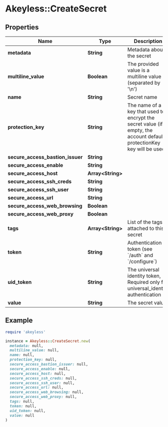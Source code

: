 # Akeyless::CreateSecret

## Properties

| Name | Type | Description | Notes |
| ---- | ---- | ----------- | ----- |
| **metadata** | **String** | Metadata about the secret | [optional] |
| **multiline_value** | **Boolean** | The provided value is a multiline value (separated by &#39;\\n&#39;) | [optional] |
| **name** | **String** | Secret name |  |
| **protection_key** | **String** | The name of a key that used to encrypt the secret value (if empty, the account default protectionKey key will be used) | [optional] |
| **secure_access_bastion_issuer** | **String** |  | [optional] |
| **secure_access_enable** | **String** |  | [optional] |
| **secure_access_host** | **Array&lt;String&gt;** |  | [optional] |
| **secure_access_ssh_creds** | **String** |  | [optional] |
| **secure_access_ssh_user** | **String** |  | [optional] |
| **secure_access_url** | **String** |  | [optional] |
| **secure_access_web_browsing** | **Boolean** |  | [optional] |
| **secure_access_web_proxy** | **Boolean** |  | [optional] |
| **tags** | **Array&lt;String&gt;** | List of the tags attached to this secret | [optional] |
| **token** | **String** | Authentication token (see &#x60;/auth&#x60; and &#x60;/configure&#x60;) | [optional] |
| **uid_token** | **String** | The universal identity token, Required only for universal_identity authentication | [optional] |
| **value** | **String** | The secret value |  |

## Example

```ruby
require 'akeyless'

instance = Akeyless::CreateSecret.new(
  metadata: null,
  multiline_value: null,
  name: null,
  protection_key: null,
  secure_access_bastion_issuer: null,
  secure_access_enable: null,
  secure_access_host: null,
  secure_access_ssh_creds: null,
  secure_access_ssh_user: null,
  secure_access_url: null,
  secure_access_web_browsing: null,
  secure_access_web_proxy: null,
  tags: null,
  token: null,
  uid_token: null,
  value: null
)
```

